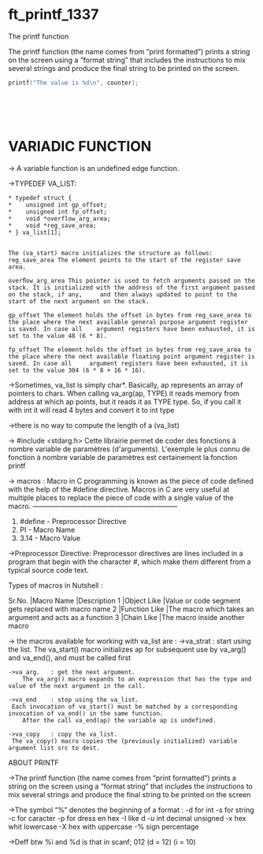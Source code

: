 # ft_printf_1337
The printf function

The printf function (the name comes from “print formatted”) prints a string on the screen using a “format string” that includes the instructions to mix several strings and produce the final string to be printed on the screen.

```c
printf("The value is %d\n", counter);
```
<Br><br><br>
# VARIADIC FUNCTION

-> A variable function is an undefined edge function.


->TYPEDEF VA_LIST:

	* typedef struct {
	*    unsigned int gp_offset;
	*    unsigned int fp_offset;
	*    void *overflow_arg_area;
	*    void *reg_save_area;  
	* } va_list[1];


	The (va_start) macro initializes the structure as follows:
	reg_save_area The element points to the start of the register save area.

	overﬂow_arg_area This pointer is used to fetch arguments passed on the stack. It is initialized with the address of the first argument passed on the stack, if any, 	and then always updated to point to the start of the next argument on the stack.

	gp_offset The element holds the offset in bytes from reg_save_area to the place where the next available general purpose argument register is saved. In case all 	argument registers have been exhausted, it is set to the value 48 (6 * 8).

	fp_offset The element holds the offset in bytes from reg_save_area to the place where the next available floating point argument register is saved. In case all 	argument registers have been exhausted, it is set to the value 304 (6 * 8 + 16 * 16).

->Sometimes, va_list is simply char*. Basically, ap represents an array of pointers to chars. When calling va_arg(ap, TYPE) it reads memory from address at which ap points, but it reads it as TYPE type. So, if you call it with int it will read 4 bytes and convert it to int type

->there is no way to compute the length of a (va_list)


-> #include <stdarg.h>
	Cette librairie permet de coder des fonctions à nombre variable de paramètres (d'arguments). L'exemple le plus connu de fonction à nombre variable de paramètres est 	certainement la fonction printf


-> macros :
	Macro in C programming is known as the piece of code defined with the help of the #define directive. Macros in C are very useful 	at multiple places to replace 	the piece of code with a single value of the macro.
                            —————————————————————
   1. #define - Preprocessor Directive
   2. PI - Macro Name
   3. 3.14 - Macro Value

->Preprocessor Directive: 
    Preprocessor directives are lines included in a program that begin with the character #, which make them different from a typical source code text.

Types of macros in Nutshell :

Sr.No.	|Macro Name	|Description
1	|Object Like	|Value or code segment gets replaced with macro name
2	|Function Like	|The macro which takes an argument and acts as a function
3	|Chain Like	|The macro inside another macro

-> the macros available for working with va_list are :
	->va_strat  : start using the list.
    	The va_start() macro initializes ap for subsequent use by va_arg() and va_end(), and must be called first

	->va_arg.   : get the next argument.
    	The va_arg() macro expands to an expression that has the type and value of the next argument in the call.

	->va_end    : stop using the va_list.
   	 Each invocation of va_start() must be matched by a corresponding invocation of va_end() in the same function.
    	After the call va_end(ap) the variable ap is undefined.

	->va_copy   : copy the va_list.
   	 The va_copy() macro copies the (previously initialized) variable argument list src to dest.

ABOUT PRINTF

->The printf function (the name comes from “print formatted”) prints a string on the screen using a “format string” that includes the instructions to mix several strings and produce the final string to be printed on the screen

->The symbol “%” denotes the beginning of a format :
	-d for int
	-s for string
	-c for caracter
	-p for dress en hex
	-I like d
	-u int decimal unsigned
	-x hex whit lowercase
	-X hex with uppercase
	-% sign percentage
 
->Deff btw %i and %d is that in scanf; 012 (d = 12) (i = 10)